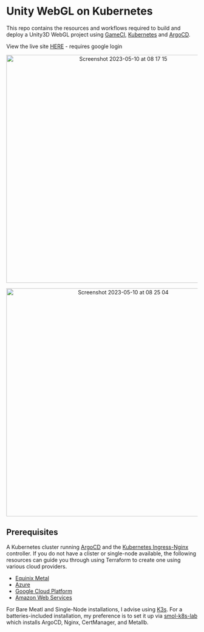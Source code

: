 # Unity WebGL on Kubernetes

This repo contains the resources and workflows required to build and deploy a Unity3D WebGL project using [GameCI](https://game.ci/), [Kubernetes](https://kubernetes.io/) and [ArgoCD](https://argo-cd.readthedocs.io/en/stable/).

View the live site [HERE](http://webgl-nginx.buildstar.online/) - requires google login

<p align="center">
<img width="600" alt="Screenshot 2023-05-10 at 08 17 15" src="https://github.com/buildstars-online/unity-webgl-nginx/assets/84841307/2a05bfc3-b665-4df6-a28d-8a01c06da4c8">
</p>

<p align="center">
<img width="600" alt="Screenshot 2023-05-10 at 08 25 04" src="https://github.com/buildstars-online/unity-webgl-nginx/assets/84841307/8fdf7ecf-425e-458f-8550-caf84789d426">
</p>

## Prerequisites

A Kubernetes cluster running [ArgoCD](https://argo-cd.readthedocs.io/en/stable/) and the [Kubernetes Ingress-Nginx](https://github.com/kubernetes/ingress-nginx) controller. 
If you do not have a clister or single-node available, the following resources can guide you through using Terraform to create one using various cloud providers.

- [Equinix Metal](https://github.com/buildstars-online/modules-equinix-tf-spot)
- [Azure](https://github.com/buildstars-online/azure-tf-starter)
- [Google Cloud Platform](https://github.com/buildstars-online/gcp-tf-starter)
- [Amazon Web Services](https://github.com/buildstars-online/modules-aws-ec2)

For Bare Meatl and Single-Node installations, I advise using [K3s](https://k3s.io/). For a batteries-included installation, my preference is to set it up via [smol-k8s-lab](https://github.com/small-hack/smol-k8s-lab) which installs ArgoCD, Nginx, CertManager, and Metallb.
